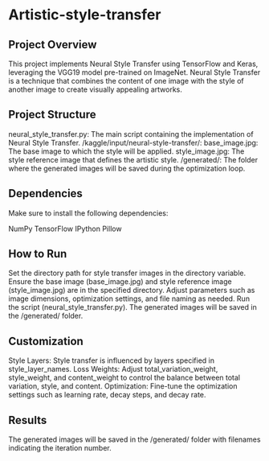 # Artistic-style-transfer

## Project Overview
This project implements Neural Style Transfer using TensorFlow and Keras, leveraging the VGG19 model pre-trained on ImageNet. Neural Style Transfer is a technique that combines the content of one image with the style of another image to create visually appealing artworks.

## Project Structure
neural_style_transfer.py: The main script containing the implementation of Neural Style Transfer.
/kaggle/input/neural-style-transfer/:
base_image.jpg: The base image to which the style will be applied.
style_image.jpg: The style reference image that defines the artistic style.
/generated/: The folder where the generated images will be saved during the optimization loop.
## Dependencies
Make sure to install the following dependencies:

NumPy
TensorFlow
IPython
Pillow

## How to Run
Set the directory path for style transfer images in the directory variable.
Ensure the base image (base_image.jpg) and style reference image (style_image.jpg) are in the specified directory.
Adjust parameters such as image dimensions, optimization settings, and file naming as needed.
Run the script (neural_style_transfer.py).
The generated images will be saved in the /generated/ folder.

## Customization
Style Layers: Style transfer is influenced by layers specified in style_layer_names.
Loss Weights: Adjust total_variation_weight, style_weight, and content_weight to control the balance between total variation, style, and content.
Optimization: Fine-tune the optimization settings such as learning rate, decay steps, and decay rate.

## Results
The generated images will be saved in the /generated/ folder with filenames indicating the iteration number.
